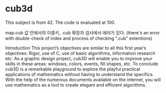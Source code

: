 # cub3d

This subject is from 42.
The code is evaluated at 100.

map.cub 값 안에서의 이중키, .cub 확장자 검사에서 에러가 있다.
(there's an error with double-check of index and process of checking ".cub" extentions)


Introduction
This project’s objectives are similar to all this first year’s objectives: Rigor, use of C, use
of basic algorithms, information research etc.
As a graphic design project, cub3D will enable you to improve your skills in these
areas: windows, colors, events, fill shapes, etc.
To conclude cub3D is a remarkable playground to explore the playful practical applications of mathematics without having to understand the specifics.
With the help of the numerous documents available on the internet, you will use
mathematics as a tool to create elegant and efficient algorithms.
